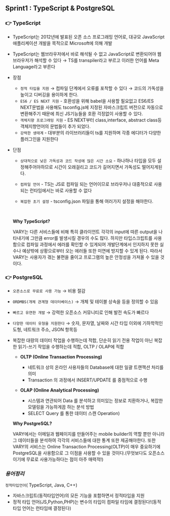 ## Sprint1 : TypeScript & PostgreSQL

### 👉 TypeScript

- TypeScript는 2012년에 발표된 오픈 소스 프로그래밍 언어로, 대규모 JavaScript 애플리케이션 개발을 목적으로 Microsoft에 의해 개발
- TypeScript는 웹브라우저에서 바로 해석될 수 없고 JavaScript로 변환되어야 웹 브라우저가 해석할 수 있다 → TS를 transpiler라고 부르고 이러한 언어를 Meta Language라고 부른다
- 장점
  - `정적 타입을 지원` → 컴파일 단계에서 오류를 포착할 수 있다 → 코드의 가독성을 높이고 디버깅을 용이하게 한다.
  - `ES6 / ES NEXT 지원` - 호환성을 위해 babel을 사용할 필요없고 ES6/ES NEXT문법을 사용해도 tsconfig.js에 지정된 자바스크립트 버전으로 자동으로 변환해주기 때문에 최신 JS기능들을 호환 걱정없이 사용할 수 있다.
  - `객체지향 프로그래밍 지원` - ES NEXT부터 class,interface, abstract class등 객체지향언어의 문법들이 추가 되었다.
  - `강력한 생태계` - 대부분의 라이브러리들이 ts를 지원하며 각종 에디터가 다양한 플러그인을 지원한다
- 단점

  - `상대적으로 낮은 가독성과 코드 작성에 많은 시간 소요` - 하나하나 타입을 모두 설정해주어야하므로 시간이 오래걸리고 코드가 길어지면서 가독성도 떨어지게된다.
  - `컴파일 언어` - TS는 JS로 컴파일 되는 언어이므로 브라우저나 대중적으로 사용되는 런타임에서는 바로 사용할 수 없다
  - `복잡한 초기 설정` - tsconfig.json 파일을 통해 여러가지 설정을 해야한다.

    </br>

  <span style="font-weight:bold">Why TypeScript?</span>

  VARY는 다른 서비스들에 비해 특히 클라이언트 각각의 input에 따른 output을 나타내기에 그만큼 error를 발생시킬 경우의 수도 많다. 하지만 타입스크립트를 사용함으로 컴파일 과정에서 에러를 확인할 수 있게되어 개발단계에서 인지하지 못한 실수나 예상밖에 상황으로부터 오는 에러들 또한 미연에 방지할 수 있게 된다. 따라서 VARY는 사용자가 겪는 불편을 줄이고 프로그램의 높은 안정성을 가져올 수 있을 것이다.

### <span style="font-weight:bold">👉 PostgreSQL</span>

- `오픈소스로 무료로 사용 가능` → 비용 절감
- `ORDMBS(개체 관계형 데이터베이스)` → 개체 및 테이블 상속을 등을 정의할 수 있음
- `빠르고 유연한 개발` → 강력한 오픈소스 커뮤니티로 인해 발전 속도가 빠르다
- `다양한 데이터 유형을 지원한다` → 숫자, 문자열, 날짜와 시간 타입 이외에 기하학적인 도형, 네트워크 주소, JSON 항목등
- 복잡한 대량의 데이터 작업을 수행하는데 적합, 단순히 읽기 전용 작업이 아닌 복잡한 읽기-쓰기 작업을 수행하는데 적합, OLTP / OLAP에 적합

  - **OLTP (Online Transaction Processing)**
    - 네트워크 상의 온라인 사용자들의 Database에 대한 일괄 트랜잭션 처리를 의미
    - Transaction 의 과정에서 INSERT/UPDATE 를 중점적으로 수행
  - **OLAP (Online Analytical Processing)**

    - 시스템과 연관되어 Data 를 분석하고 의미있는 정보로 치환하거나, 복잡한 모델링을 가능하게끔 하는 분석 방법
    - SELECT Query 를 통한 데이터 스캔 Operation)

  <span style="font-weight:bold">Why PostgreSQL?</span>

  VARY에서는 이메일과 웹페이지를 만들어주는 mobile builder의 역할 뿐만 아니라 그 데이터들을 분석하여 각각의 서비스들에 대한 통계 또한 제공해야한다. 또한 VARY의 서비스는 Online Transaction Processing(OLTP)이 매우 중요하기에 PostgreSQL을 사용함으로 그 이점을 사용할 수 있을 것이다.(무엇보다도 오픈소스이기에 무료로 사용가능하다는 점이 아주 매력적!)

### _용어정리_

`정적타입언어`( TypeScript, Java, C++)

- 자바스크립트(동적타입언어)의 모든 기능을 포함하면서 정적타입을 지원
- 정적 타입 언어(JS,Python,PHP)는 변수의 타입이 컴파일 타임에 결정된다!(동적 타입 언어는 런타임에 결정된다)
